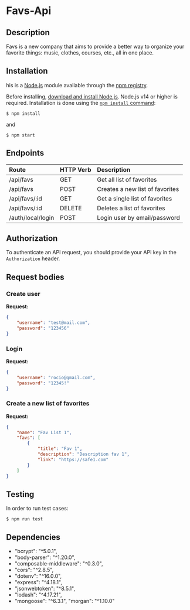 # Favs-Api
## Description
Favs is a new company that aims to provide a better way to organize your favorite things: music, clothes, courses, etc., all in one place.

## Installation
his is a [Node.js](https://nodejs.org/en/) module available through the
[npm registry](https://www.npmjs.com/).

Before installing, [download and install Node.js](https://nodejs.org/en/download/).
Node.js v14 or higher is required.
Installation is done using the
[`npm install` command](https://docs.npmjs.com/getting-started/installing-npm-packages-locally):

```console
$ npm install
```

and

```console
$ npm start
```

## Endpoints

| Route	| HTTP Verb | Description |
| :--- | :--- | :--- |
| /api/favs | GET	|	Get all list of favorites |
| /api/favs | POST | Creates a new list of favorites |
| /api/favs/:id | GET | Get a single list of favorites |
| /api/favs/:id | DELETE |	Deletes a list of favorites |
| /auth/local/login | POST |	Login user by email/password |

## Authorization

To authenticate an API request, you should provide your API key in the `Authorization` header.

## Request bodies

### Create user
**Request:**
```json
{
    "username": "test@mail.com",
    "password": "123456" 
}
```

### Login
**Request:**
```json
{
    "username": "rocio@gmail.com",
    "password": "12345!" 
}
```
### Create a new list of favorites

**Request:**
```json
{
    "name": "Fav List 1",
    "favs": [
        {
            "title": "Fav 1",
            "description": "Description fav 1",
            "link": "https://safe1.com"
        }
    ]
}
```

## Testing
In order to run test cases:

```console
$ npm run test
```

## Dependencies
- "bcrypt": "^5.0.1",
- "body-parser": "^1.20.0",
- "composable-middleware": "^0.3.0",
- "cors": "^2.8.5",
- "dotenv": "^16.0.0",
- "express": "^4.18.1",
- "jsonwebtoken": "^8.5.1",
- "lodash": "^4.17.21",
- "mongoose": "^6.3.1",
    "morgan": "^1.10.0"
